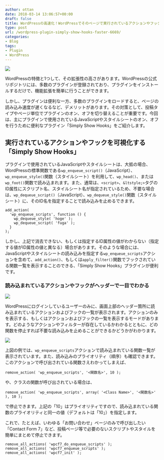 ```yaml
---
author: ottan
date: 2018-03-14 13:06:57+00:00
draft: false
title: WordPressの高速化！WordPressでそのページで実行されているアクションやフックの一覧を表示するプラグイン「Simply Show Hooks」
type: post
url: /wordpress-plugin-simply-show-hooks-faster-6669/
categories:
- Blog
tags:
- Plugin
- WordPress
---
```


![](/images/2018/03/180314-5aa8ea3d6c266.jpg)






WordPressの特徴と1つして、その拡張性の高さがあります。WordPressの公式リポジトリには、多数のプラグインが登録されており、プラグインをインストールするだけで、機能拡張を簡単に行うことができます。





しかし、プラグインは便利な一方、多数のプラグインをロードすると、ページの読み込み速度が遅くなるなど、デメリットがあります。その対策として、投稿タイプやページ単位でプラグインのオン、オフを切り替えることが重要です。今回は、主にプラグインで使用されているJavaScriptやスタイルシートのオン、オフを行うために便利なプラグイン「Simply Show Hooks」をご紹介します。





## 実行されているアクションやフックを可視化する「Simply Show Hooks」





プラグインで使用されているJavaScriptやスタイルシートは、大抵の場合、WordPressの標準関数である`wp_enqueue_script()`（JavaScript）、`wp_enqueue_style()`関数（スタイルシート）を利用して、`wp_head()`、または`wp_foot()`関数で読み込まれます。また、通常は、`<script>`、`&ltstyle;>`タグのID属性にスクリプト名、スタイルシート名が指定されているため、不要な場合は、`wp_dequeue_script()`（JavaScript）、`wp_dequeue_style()`関数（スタイルシート）に、そのID名を指定することで読み込みを止めるできます。




    
    add_action(
      'wp_enqueue_scripts', function () {
        wp_dequeue_style( 'hoge' );
        wp_dequeue_script( 'fuga' );
      }
    );





しかし、上記で消去できない、もしくは指定するID属性の値がわからない（指定する値がID属性の値と異なる）場合があります。そのような場合には、JavaScriptやスタイルシートの読み込みを指定する`wp_enqueue_scripts`アクションを含めて、`add_action()`、もしくは`apply_filter()`関数でフックされている関数一覧を表示することのできる、「Simply Show Hooks」プラグインが便利です。





### 読み込まれているアクションやフックがヘッダーで一目でわかる





![](/images/2018/03/180314-5aa8ea4748c74.png)






WordPressにログインしているユーザーのみに、画面上部のヘッダー箇所に読み込まれているアクションおよびフックの一覧が表示されます。アクションのみを表示する、もしくはアクションおよびフックの一覧を表示するモードがあります。どのようなアクションやフィルターが存在しているかわかるとともに、どの関数を停止すれば不要な読み込みを止めることができるかどうかがわかります。





![](/images/2018/03/180314-5aa8ea73cef32.png)






上図の例では、`wp_enqueue_scripts`アクションで読み込まれている関数一覧が表示されています。また、読み込みのプライオリティ（順序）も確認できます。このアクションで呼び出されている関数さえわかってしまえば、




    
    remove_action( 'wp_enqueue_scripts', '<関数名>', 10 );





や、クラスの関数が呼び出されている場合は、




    
    remove_action( 'wp_enqueue_scripts', array( '<Class Name>', '<関数名>' ), 10 );





で停止できます。上記の「10」はプライオリティですので、読み込まれている関数のプライオリティと同一の値（デフォルトは「10」）を指定します。





これで、たとえば、いわゆる「お問い合わせ」ページのみで呼び出したい「Contact Form 7」など、投稿ページ等で必要のないスクリプトやスタイルを簡単にまとめて停止できます。




    
    remove_all_actions( 'wpcf7_do_enqueue_scripts' );
    remove_all_actions( 'wpcf7_enqueue_scripts' );
    remove_all_actions( 'wpcf7_init' );
